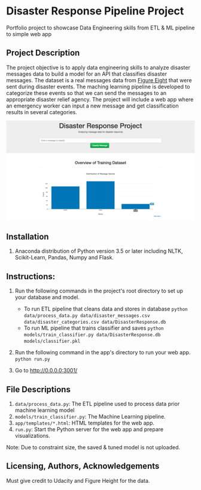 # Disaster Response Pipeline Project
Portfolio project to showcase Data Engineering skills from ETL & ML pipeline to simple web app


## Project Description
The project objective is to apply data engineering skills to analyze disaster messages data to build a model for an API that classifies disaster messages. The dataset is a real messages data from [Figure Eight](https://www.figure-eight.com) that were sent during disaster events. The maching learning pipeline is developed to categorize these events so that we can send the messages to an appropriate disaster relief agency. The project will include a web app where an emergency worker can input a new message and get classification results in several categories.

<img src="app/src/webapp.png">


## Installation

1. Anaconda distribution of Python version 3.5 or later including NLTK, Scikit-Learn, Pandas, Numpy and Flask.


## Instructions:

1. Run the following commands in the project's root directory to set up your database and model.

    - To run ETL pipeline that cleans data and stores in database
        `python data/process_data.py data/disaster_messages.csv data/disaster_categories.csv data/DisasterResponse.db`
    - To run ML pipeline that trains classifier and saves
        `python models/train_classifier.py data/DisasterResponse.db models/classifier.pkl`

2. Run the following command in the app's directory to run your web app.
    `python run.py`

3. Go to http://0.0.0.0:3001/

## File Descriptions

1. `data/process_data.py`: The ETL pipeline used to process data prior machine learning model
2. `models/train_classifier.py`: The Machine Learning pipeline.
3. `app/templates/*.html`: HTML templates for the web app.
4. `run.py`: Start the Python server for the web app and prepare visualizations.

Note: Due to constraint size, the saved & tuned model is not uploaded.

## Licensing, Authors, Acknowledgements<a name="licensing"></a>

Must give credit to Udacity and Figure Height for the data.  
